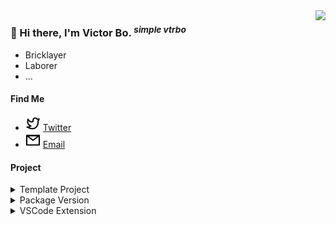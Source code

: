 <img src="https://github-stats.liuli.lol/api?username=vtrbo&theme=vue&show_icons=true&include_all_commits=true&count_private=true" align="right">  

### 👋 Hi there, I'm Victor Bo. <i> <sup> simple vtrbo </sup> </i>  

- Bricklayer
- Laborer
- ...

#### Find Me  

- <img src="./icons/twitter.svg"> [Twitter](https://twitter.com/vtrbo88)
- <img src="./icons/email.svg"> [Email](mailto:hi@vtrbo.cn)

#### Project  

<details>
<summary>Template Project</summary>  

| Template                                                          | Description                       |
|-------------------------------------------------------------------|-----------------------------------|
| [starter-library](https://github.com/vtrbo/starter-library)       | Starter Template For NPM Library. |
| [starter-vitepress](https://github.com/vtrbo/starter-vitepress)   | Starter Template For Vitepress.   |
| [starter-svelte-kit](https://github.com/vtrbo/starter-svelte-kit) | Starter Template For SvelteKit.   |
| [starter-unplugin](https://github.com/vtrbo/starter-unplugin)     | Starter Template For Unplugin.    |
| [starter-vite-plugin](https://github.com/vtrbo/starter-vite-plugin)  | Starter Template For Vite Plugin. |
| [starter-vscode](https://github.com/vtrbo/starter-vscode)         | Starter Template For VS Code.     |

</details>  

<details>
<summary>Package Version</summary>  

| Package                                                                  | Description                 | Badges                                                                                                                         |
|--------------------------------------------------------------------------|-----------------------------|--------------------------------------------------------------------------------------------------------------------------------|
| [cli](https://github.com/vtrbo/cli)                                      | Tool To Start Project.      | [![NPM package](https://img.shields.io/npm/v/@vtrbo/cli.svg)](https://www.npmjs.com/package/@vtrbo/cli)                        |
| [utils](https://github.com/vtrbo/utils)                                  | Collection of common utils. | [![NPM package](https://img.shields.io/npm/v/@vtrbo/utils.svg)](https://www.npmjs.com/package/@vtrbo/utils)                    |
| [load-repo](https://github.com/vtrbo/load-repo)                          | Download Git Repository.    | [![NPM package](https://img.shields.io/npm/v/load-repo.svg)](https://www.npmjs.com/package/load-repo)                    |
| [eslint-config](https://github.com/vtrbo/eslint-config)                  | ESLint Config Presets.      | [![NPM package](https://img.shields.io/npm/v/@vtrbo/eslint-config.svg)](https://www.npmjs.com/package/@vtrbo/eslint-config)    |
| [unplugin-vue-images](https://github.com/vtrbo/unplugin-vue-images)      | Use the image resource as a component in the vue project.    | [![NPM package](https://img.shields.io/npm/v/unplugin-vue-images.svg)](https://www.npmjs.com/package/unplugin-vue-images)      |
| [vite-plugin-generate-dts](https://github.com/vtrbo/vite-plugin-generate-dts) | Scan env, css, less, or scss files to generate dts.    | [![NPM package](https://img.shields.io/npm/v/vite-plugin-generate-dts.svg)](https://www.npmjs.com/package/vite-plugin-generate-dts)      |
| [vitepress-plugin-runcode](https://github.com/vtrbo/vitepress-plugins)   | RunCode in vitepress docs.  | [![NPM package](https://img.shields.io/npm/v/vitepress-plugin-runcode.svg)](https://www.npmjs.com/package/vitepress-plugin-runcode) |

</details>  

<details>
<summary>VSCode Extension</summary>  

| Extension | Description | Badges |
| --- | --- | --- |
| [dot-thing](https://github.com/vtrbo/starter-vscode) | Symbol '.' Triggered Code Input. | [<img src="https://img.shields.io/visual-studio-marketplace/v/vtrbo.dot-thing.svg?color=4d9375&amp;label=Marketplace&logo=visual-studio-code" alt="Visual Studio Marketplace Version" />](https://marketplace.visualstudio.com/items?itemName=vtrbo.dot-thing) |

</details>  

